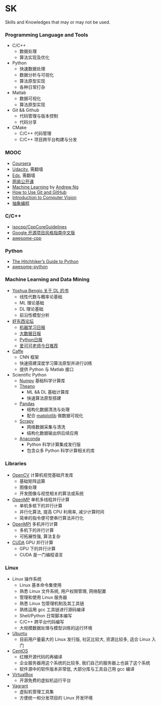 SK
==

Skills and Knowledges that may or may not be used.

### Programming Language and Tools

- C/C++
  - 数据处理
  - 算法实现及优化
- Python
  - 快速数据处理
  - 数据分析与可视化
  - 算法原型实现
  - 各种日常打杂
- Matlab
  - 数据可视化
  - 算法原型实现
- Git && Github
  - 代码管理与版本控制
  - 代码分享
- CMake
  - C/C++ 代码管理
  - C/C++ 项目跨平台构建与分发

### MOOC

- [Coursera][coursera]
- [Udacity][udacity], 需翻墙
- [Edx][edx], 需翻墙
- [网易公开课][open-163]
- [Machine Learning][ml-ng] by [Andrew Ng][ng]
- [How to Use Git and GitHub][uda-git]
- [Introduction to Computer Vision][uda-cv]
- [抽象编程][sf-ab]

### C/C++

- [isocpp/CppCoreGuidelines](https://github.com/isocpp/CppCoreGuidelines)
- [Google 开源项目风格指南中文版](http://zh-google-styleguide.readthedocs.org/en/latest/contents/)
- [awesome-cpp](https://github.com/fffaraz/awesome-cpp)

### Python

- [The Hitchhiker’s Guide to Python](http://docs.python-guide.org/en/latest/)
- [awesome-python](https://github.com/vinta/awesome-python)

### Machine Learning and Data Mining

- [Yoshua Bengio 关于 DL 的书](http://www.iro.umontreal.ca/~bengioy/dlbook/)
  - 线性代数与概率论基础
  - ML 理论基础
  - DL 理论基础
  - 前沿性模型分析
- [好东西论坛](http://memect.com/)
  - [机器学习日报](http://ml.memect.com/)
  - [大数据日报](http://bd.memect.com/)
  - [Python日报](http://py.memect.com/)
  - [爱可可老师今日推荐](http://me.memect.com/fly51fly/)
- [Caffe](http://caffe.berkeleyvision.org/)
  - CNN 框架
  - 快速搭建深度学习算法原型并进行训练
  - 提供 Python 与 Matlab 接口
- Scientific Python
  - [Numpy](http://www.numpy.org/) 基础科学计算库
  - [Theano](http://deeplearning.net/software/theano/)
    - ML && DL 基础计算库
    - 快速算法原型搭建
  - [Pandas](http://pandas.pydata.org/)
    - 结构化数据清洗与处理
    - 配合 [matplotlib](http://matplotlib.org/) 做数据可视化
  - [Scrapy](http://scrapy.org/)
    - 网络数据采集与清洗
    - 结构化数据输出供后续应用
  - [Anaconda](https://www.continuum.io/downloads)
    - Python 科学计算集成发行版
    - 包含众多 Python 科学计算相关的库

### Libraries

- [OpenCV][opencv] 计算机视觉基础开发库
  - 基础矩阵运算
  - 图像处理
  - 开发图像与视觉相关的算法或系统
- [OpenMP][openmp] 单机多线程并行计算
  - 单机多核下的并行计算
  - 并行化算法, 提高 CPU 利用率, 减少计算时间
  - 简单的指令便可使串行算法并行化
- [OpenMPI][openmpi] 多机并行计算
  - 多机下的并行计算
  - 可拓展性强, 算法复杂
- [CUDA][cuda] GPU 并行计算
  - GPU 下的并行计算
  - CUDA 是一门编程语言

### Linux

- Linux 操作系统
  - Linux 基本命令集使用
  - 熟悉 Linux 文件系统, 用户权限管理, 网络配置
  - 管理和使用 Linux 服务器
  - 熟悉 Linux 包管理机制及其工具链
  - 熟练运用 gcc 工具链进行源码编译
  - Shell/Python 日常脚本编写
  - C/C++ 跨平台代码编写
  - 大规模数据处理与模型训练的运行环境
- [Ubuntu][ubuntu]
  - 目前用户量最大的 Linux 发行版, 社区比较大, 资源比较多, 适合 Linux 入门
- [CentOS][centos]
  - 红帽开源代码的再编译
  - 企业服务器用这个系统的比较多, 我们自己的服务器上也装了这个系统
  - 软件源中的软件版本非常低, 大部分库与工具自己用 gcc 编译
- [VirtualBox][vbox]
  - 开源免费的虚拟机运行平台
- [Vagrant][vagrant]
  - 虚拟机管理工具集
  - 方便统一和分发项目的 Linux 开发环境


[coursera]: https://www.coursera.org/
[udacity]: https://www.udacity.com/
[edx]: https://www.edx.org/
[ml-ng]: https://www.coursera.org/learn/machine-learning
[ng]: http://www.andrewng.org/
[uda-git]: https://www.udacity.com/course/how-to-use-git-and-github--ud775
[uda-cv]: https://www.udacity.com/course/introduction-to-computer-vision--ud810
[open-163]: http://open.163.com/
[opencv]: http://opencv.org/
[openmp]: http://openmp.org/wp/
[openmpi]: http://www.open-mpi.org/
[cuda]: https://developer.nvidia.com/cuda-zone
[ubuntu]: http://www.ubuntu.org.cn/
[vbox]: https://www.virtualbox.org/
[vagrant]: https://www.virtualbox.org/
[sf-ab]: http://open.163.com/special/opencourse/abstractions.html
[centos]: https://www.centos.org/
